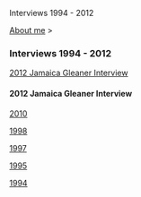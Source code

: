 Interviews 1994 - 2012 

[About me](../home.html)‎ > ‎

### Interviews 1994 - 2012

  
[2012 Jamaica Gleaner Interview](http://www.youtube.com/watch?v=Qu99hZhyhdc)  

#### 2012 Jamaica Gleaner Interview

  
[2010](interview-2010.html)  
  
[1998](http://www.j4u2.com/jht/interview1998.html)  
  
[1997](http://www.j4u2.com/jht/interview1997.html)  
  
[1995](http://www.j4u2.com/jht/interview1995.html)  
  
[1994](http://www.j4u2.com/jht/interview1994.html)  
  
  
  
  

